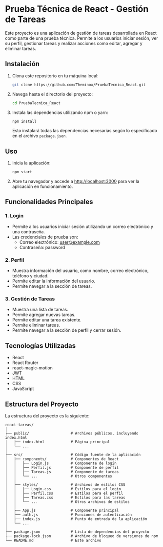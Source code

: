 # Prueba Técnica de React - Gestión de Tareas

Este proyecto es una aplicación de gestión de tareas desarrollada en React como parte de una prueba técnica. Permite a los usuarios iniciar sesión, ver su perfil, gestionar tareas y realizar acciones como editar, agregar y eliminar tareas.

## Instalación

1. Clona este repositorio en tu máquina local:

    ```bash
    git clone https://github.com/Theminox/PruebaTecnica_React.git
    ```

2. Navega hasta el directorio del proyecto:

    ```bash
    cd PruebaTecnica_React
    ```

3. Instala las dependencias utilizando npm o yarn:

    ```bash
    npm install
    ```

    Esto instalará todas las dependencias necesarias según lo especificado en el archivo `package.json`.

## Uso

1. Inicia la aplicación:

    ```bash
    npm start
    ```

2. Abre tu navegador y accede a [http://localhost:3000](http://localhost:3000) para ver la aplicación en funcionamiento.

## Funcionalidades Principales

### 1. Login

- Permite a los usuarios iniciar sesión utilizando un correo electrónico y una contraseña.
- Las credenciales de prueba son:
  - Correo electrónico: user@example.com
  - Contraseña: password

### 2. Perfil

- Muestra información del usuario, como nombre, correo electrónico, teléfono y ciudad.
- Permite editar la información del usuario.
- Permite navegar a la sección de tareas.

### 3. Gestión de Tareas

- Muestra una lista de tareas.
- Permite agregar nuevas tareas.
- Permite editar una tarea existente.
- Permite eliminar tareas.
- Permite navegar a la sección de perfil y cerrar sesión.

## Tecnologías Utilizadas

- React
- React Router
- react-magic-motion
- JWT
- HTML
- CSS
- JavaScript

## Estructura del Proyecto

La estructura del proyecto es la siguiente:

```plaintext
react-tareas/
│
├── public/                   # Archivos públicos, incluyendo index.html
│   ├── index.html            # Página principal
│   └── ...
│
├── src/                      # Código fuente de la aplicación
│   ├── components/           # Componentes de React
│   │   ├── Login.js          # Componente de login
│   │   ├── Perfil.js         # Componente de perfil
│   │   ├── Tareas.js         # Componente de tareas
│   │   └── ...               # Otros componentes
│   │
│   ├── styles/               # Archivos de estilos CSS
│   │   ├── Login.css         # Estilos para el login
│   │   ├── Perfil.css        # Estilos para el perfil
│   │   ├── Tareas.css        # Estilos para las tareas
│   │   └── ...               # Otros archivos de estilos
│   │
│   ├── App.js                # Componente principal
│   ├── auth.js               # Funciones de autenticación
│   ├── index.js              # Punto de entrada de la aplicación
│   └── ...
│
├── package.json              # Lista de dependencias del proyecto
├── package-lock.json         # Archivo de bloqueo de versiones de npm
└── README.md                 # Este archivo
